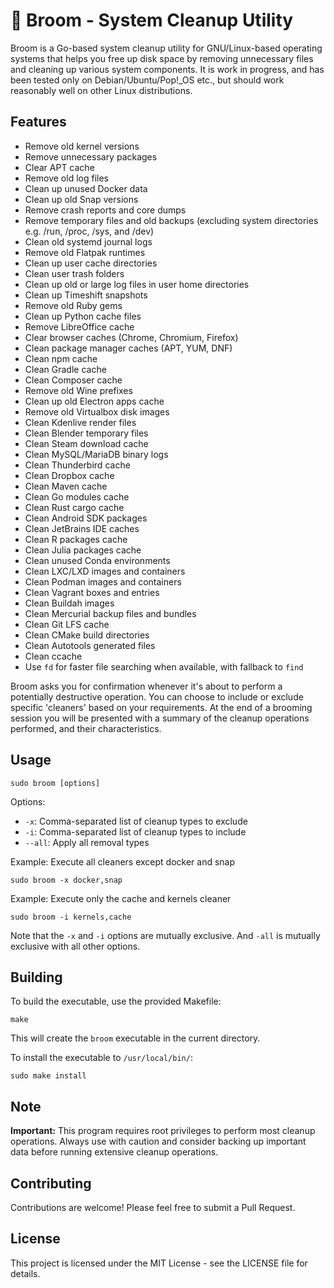 # 🧹 Broom - System Cleanup Utility

Broom is a Go-based system cleanup utility for GNU/Linux-based operating systems that helps you free up disk space by removing unnecessary files and cleaning up various system components. It is work in progress, and has been tested only on Debian/Ubuntu/Pop!_OS etc., but should work reasonably well on other Linux distributions.

## Features

- Remove old kernel versions
- Remove unnecessary packages
- Clear APT cache
- Remove old log files
- Clean up unused Docker data
- Clean up old Snap versions
- Remove crash reports and core dumps
- Remove temporary files and old backups (excluding system directories e.g. /run, /proc, /sys, and /dev)
- Clean old systemd journal logs
- Remove old Flatpak runtimes
- Clean up user cache directories
- Clean user trash folders
- Clean up old or large log files in user home directories
- Clean up Timeshift snapshots
- Remove old Ruby gems
- Clean up Python cache files
- Remove LibreOffice cache
- Clear browser caches (Chrome, Chromium, Firefox)
- Clean package manager caches (APT, YUM, DNF)
- Clean npm cache
- Clean Gradle cache
- Clean Composer cache
- Remove old Wine prefixes
- Clean up old Electron apps cache
- Remove old Virtualbox disk images
- Clean Kdenlive render files
- Clean Blender temporary files
- Clean Steam download cache
- Clean MySQL/MariaDB binary logs
- Clean Thunderbird cache
- Clean Dropbox cache
- Clean Maven cache
- Clean Go modules cache
- Clean Rust cargo cache
- Clean Android SDK packages
- Clean JetBrains IDE caches
- Clean R packages cache
- Clean Julia packages cache
- Clean unused Conda environments
- Clean LXC/LXD images and containers
- Clean Podman images and containers
- Clean Vagrant boxes and entries
- Clean Buildah images
- Clean Mercurial backup files and bundles
- Clean Git LFS cache
- Clean CMake build directories
- Clean Autotools generated files
- Clean ccache
- Use `fd` for faster file searching when available, with fallback to `find`

Broom asks you for confirmation whenever it's about to perform a potentially destructive operation. You can choose to include or exclude specific 'cleaners' based on your requirements. At the end of a brooming session you will be presented with a summary of the cleanup operations performed, and their characteristics.

## Usage

```
sudo broom [options]
```

Options:
- `-x`: Comma-separated list of cleanup types to exclude
- `-i`: Comma-separated list of cleanup types to include
- `--all`: Apply all removal types

Example: Execute all cleaners except docker and snap
```
sudo broom -x docker,snap
```

Example: Execute only the cache and kernels cleaner
```
sudo broom -i kernels,cache
```

Note that the `-x` and `-i` options are mutually exclusive. And `-all` is mutually exclusive with all other options.

## Building

To build the executable, use the provided Makefile:

```
make
```

This will create the `broom` executable in the current directory.

To install the executable to `/usr/local/bin/`:

```
sudo make install
```

## Note

**Important:** This program requires root privileges to perform most cleanup operations. Always use with caution and consider backing up important data before running extensive cleanup operations.

## Contributing

Contributions are welcome! Please feel free to submit a Pull Request.

## License

This project is licensed under the MIT License - see the LICENSE file for details.
